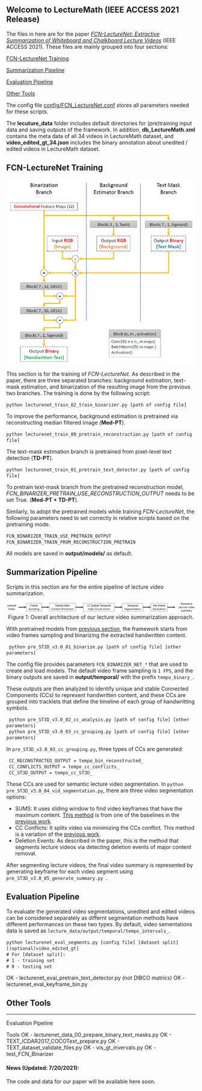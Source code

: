 ## Welcome to LectureMath (IEEE ACCESS 2021 Release)

The files in here are for the paper [*FCN-LectureNet: Extractive Summarization of Whiteboard and Chalkboard Lecture Videos*](https://ieeexplore.ieee.org/abstract/document/9494351) (IEEE ACCESS 2021). These files are mainly grouped into four sections:

[FCN-LectureNet Training](#fcn-lecturenet-training)

[Summarization Pipeline](#summarization-pipeline)

[Evaluation Pipeline](#evaluation-pipeline)

[Other Tools](#other-tools)

The config file [config/FCN_LectureNet.conf](https://github.com/kdavila/lecturemath/blob/master/ACCESS2021_release/configs/FCN_LectureNet.conf) stores all parameters needed for these scripts. 

The **lecuture_data** folder includes default directories for (pre)training input data and saving outputs of the framework. 
In addition, **db_LectureMath.xml** contains the meta data of all 34 videos in LectureMath dataset, and **video_edited_gt_34.json** includes the binary annotation about unedited / edited videos in LectureMath dataset.



## FCN-LectureNet Training

![alt text](https://raw.githubusercontent.com/adaniefei/Other/images/FCN-LectureNet3branches.png?raw=true "fcn-lecturenet-arch")

This section is for the training of *FCN-LectureNet*. As described in the paper, there are three separated branches: background estimation, text-mask estimation, and binarization of the resulting image from the previous two branches. The training is done by the following script:

    python lecturenet_train_02_train_binarizer.py [path of config file]

To improve the performance, background estimation is pretrained via reconstructing median filtered image (**Med-PT**). 

    python lecturenet_train_00_pretrain_reconstruction.py [path of config file]

The text-mask estimation branch is pretrained from pixel-level text detection (**TD-PT**). 

    python lecturenet_train_01_pretrain_text_detector.py [path of config file]

To pretrain text-mask branch from the pretrained reconstruction model, *FCN_BINARIZER_PRETRAIN_USE_RECONSTRUCTION_OUTPUT* needs to be set True. (**Med-PT + TD-PT**). 

Similarly, to adopt the pretrained models while training *FCN-LectureNet*, the following parameters need to set correctly in relative scripts based on the pretraining mode. 

    FCN_BINARIZER_TRAIN_USE_PRETRAIN_OUTPUT
    FCN_BINARIZER_TRAIN_FROM_RECONSTRUCTION_PRETRAIN
    
All models are saved in **output/models/** as default.

## Summarization Pipeline

Scripts in this section are for the entire pipeline of lecture video summarization.

<p align="center">
  <img src="https://raw.githubusercontent.com/adaniefei/Other/images/Overall-Arch.png">
  Figure 1: Overall architecture of our lecture video summarization approach.
</p>

With pretrained models from [previous section](#fcn-lecturenet-training), the framework starts from video frames sampling and binarizing the extracted handwritten content. 

     python pre_ST3D_v3.0_01_binarize.py [path of config file] [other parameters]

The config file provides parameters `FCN_BINARIZER_NET_*` that are used to create and load models. The default video frame sampling is `1 FPS`, and the binary outputs are saved in **output/temporal/** with the prefix `tempo_binary_`. 

>>

These outputs are then analyzed to identify unique and stable Connected Components (CCs) to represent handwritten content, and these CCs are grouped into tracklets that define the timeline of each group of handwritting symbols. 
     
     python pre_ST3D_v3.0_02_cc_analysis.py [path of config file] [other parameters]
     python pre_ST3D_v3.0_03_cc_grouping.py [path of config file] [other parameters]
     
In `pre_ST3D_v3.0_03_cc_grouping.py`, three types of CCs are generated:
     
     CC_RECONSTRUCTED_OUTPUT = tempo_bin_reconstructed_
     CC_CONFLICTS_OUTPUT = tempo_cc_conflicts_
     CC_ST3D_OUTPUT = tempo_cc_ST3D_
     
These CCs are used for semantic lecture video segmentation. In `python pre_ST3D_v3.0_04_vid_segmentation.py`, there are three video segmentation options:

- SUMS: It uses sliding window to find video keyframes that have the maximum content. [This method](https://ieeexplore.ieee.org/document/4351897) is from one of the baselines in the [previous work](https://www.cs.rit.edu/~rlaz/files/Kenny_ICDAR_2017.pdf).   
- CC Conflicts: It splits video via minimizing the CCs conflict. This method is a variation of the [previous work](https://www.cs.rit.edu/~rlaz/files/Kenny_ICDAR_2017.pdf).
- Deletion Events: As described in the paper, this is the method that segments lecture videos via detecting deletion events of major content removal.
     
After segmenting lecture videos, the final video summary is represented by generating keyframe for each video segment using `pre_ST3D_v3.0_05_generate_summary.py
`.

## Evaluation Pipeline

To evaluate the generated video segmentations, unedited and edited videos can be considered separately as differnt segmentation methods have different performances on these two types. By default, video sementations data is saved as `lecture_data/output/temporal/tempo_intervals_`.

    python lecturenet_eval_segments.py [config file] [dataset split] [(optional)video_edited_gt]
    # For [dataset split]: 
    # 1 - training set
    # 0 - testing set
    

    




OK - lecturenet_eval_pretrain_text_detector.py (not DIBCO matrics)
OK - lecturenet_eval_keyframe_bin.py


## Other Tools

---

Evaluation Pipeline


Tools
OK - lecturenet_data_00_prepare_binary_text_masks.py
OK - TEXT_ICDAR2017_COCOText_prepare.py
OK - TEXT_dataset_validate_files.py
OK - vis_gt_invervals.py
OK - test_FCN_Binarizer


#### News (Updated: 7/20/2021):
The code and data for our paper will be available here soon. 
